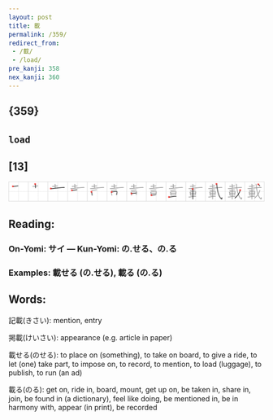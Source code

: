 ```yaml
---
layout: post
title: 載
permalink: /359/
redirect_from:
 - /載/
 - /load/
pre_kanji: 358
nex_kanji: 360
---
```


## {359}

## `load`

## [13]

<div class="stroke"><img src="../images/E8BC89.png" /></div>

## Reading:

### On-Yomi: サイ &mdash; Kun-Yomi: の.せる、の.る

### Examples: 載せる (の.せる), 載る (の.る)

## Words:

記載(きさい): mention, entry

掲載(けいさい): appearance (e.g. article in paper)

載せる(のせる): to place on (something), to take on board, to give a ride, to let (one) take part, to impose on, to record, to mention, to load (luggage), to publish, to run (an ad)

載る(のる): get on, ride in, board, mount, get up on, be taken in, share in, join, be found in (a dictionary), feel like doing, be mentioned in, be in harmony with, appear (in print), be recorded
